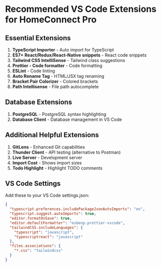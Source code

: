 # Recommended VS Code Extensions for HomeConnect Pro

## Essential Extensions
1. **TypeScript Importer** - Auto import for TypeScript
2. **ES7+ React/Redux/React-Native snippets** - React code snippets
3. **Tailwind CSS IntelliSense** - Tailwind class suggestions
4. **Prettier - Code formatter** - Code formatting
5. **ESLint** - Code linting
6. **Auto Rename Tag** - HTML/JSX tag renaming
7. **Bracket Pair Colorizer** - Colored brackets
8. **Path Intellisense** - File path autocomplete

## Database Extensions
1. **PostgreSQL** - PostgreSQL syntax highlighting
2. **Database Client** - Database management in VS Code

## Additional Helpful Extensions
1. **GitLens** - Enhanced Git capabilities
2. **Thunder Client** - API testing (alternative to Postman)
3. **Live Server** - Development server
4. **Import Cost** - Shows import sizes
5. **Todo Highlight** - Highlight TODO comments

## VS Code Settings
Add these to your VS Code settings.json:

```json
{
  "typescript.preferences.includePackageJsonAutoImports": "on",
  "typescript.suggest.autoImports": true,
  "editor.formatOnSave": true,
  "editor.defaultFormatter": "esbenp.prettier-vscode",
  "tailwindCSS.includeLanguages": {
    "typescript": "javascript",
    "typescriptreact": "javascript"
  },
  "files.associations": {
    "*.css": "tailwindcss"
  }
}
```